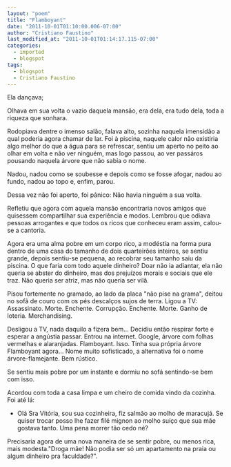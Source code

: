 ```yaml
---
layout: "poem"
title: "Flamboyant"
date: "2011-10-01T01:10:00.006-07:00"
author: "Cristiano Faustino"
last_modified_at: "2011-10-01T01:14:17.115-07:00"
categories:
  - imported
  - blogspot
tags:
  - blogspot
  - Cristiano Faustino
---
```


Ela dançava;

Olhava em sua volta o vazio daquela mansão, era dela, era tudo dela, toda a riqueza que sonhara.

Rodopiava dentre o imenso salão, falava alto, sozinha naquela imensidão a qual poderia agora chamar de lar. Foi à piscina, naquele calor não existiria algo melhor do que a água para se refrescar, sentiu um aperto no peito ao olhar em volta e não ver ninguém, mas logo passou, ao ver passáros pousando naquela árvore que não sabia o nome.

Nadou, nadou como se soubesse e depois como se fosse afogar, nadou ao fundo, nadou ao topo e, enfim, parou.

Dessa vez não foi aperto, foi pânico: Não havia ninguém a sua volta.

Refletiu que agora com aquela mansão encontraria novos amigos que quisessem compartilhar sua experiência e modos. Lembrou que odiava pessoas arrogantes e que todos os ricos que conheceu eram assim, calou-se a cantoria.

Agora era uma alma pobre em um corpo rico, a modéstia na forma pura dentro de uma casa do tamanho de dois quarteirões inteiros, se sentiu grande, depois sentiu-se pequena, ao recobrar seu tamanho saiu da piscina. O que faria com todo aquele dinheiro? Doar não ia adiantar, ela não queria se abster do dinheiro, mas dos prejuízos morais e sociais que ele traz. Não queria ser atriz, mas não queria ser vilã.

Pisou fortemente no gramado, ao lado da placa "não pise na grama", deitou no sofã de couro com os pés descalços sujos de terra. Ligou a TV: Assassinato. Morte. Enchente. Corrupção. Enchente. Morte. Ganho de loteria. Merchandising.

Desligou a TV, nada daquilo a fizera bem... Decidiu então respirar forte e esperar a angústia passar. Entrou na internet. Google, árvore com folhas vermelhas e alaranjadas. Flamboyant. Isso. Tinha sua própria árvore Flamboyant agora... Nome muito sofisticado, a alternativa foi o nome árvore-flamejante. Bem rústico.

Se sentiu mais pobre por um instante e dormiu no sofá sentindo-se bem com isso.

Acordou com toda a casa limpa e um cheiro de comida vindo da cozinha. Foi até lá:

- Olá Sra Vitória, sou sua cozinheira, fiz salmão ao molho de maracujá. Se quiser trocar posso lhe fazer filé mignon ao molho suíço que sua mãe gostava tanto. Uma pena morrer tão cedo né?

Precisaria agora de uma nova maneira de se sentir pobre, ou menos rica, mais modesta."Droga mãe! Não podia ser só um apartamento na praia ou algum dinheiro pra faculdade?".